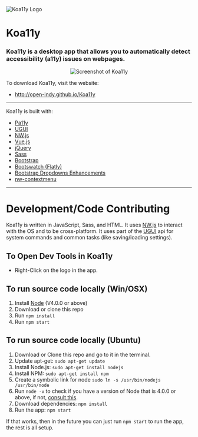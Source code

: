 <img src="http://open-indy.github.io/Koa11y/_img/wordmark.png" alt="Koa11y Logo">

# Koa11y

### Koa11y is a desktop app that allows you to automatically detect accessibility (a11y) issues on webpages.

<p align="center"><img src="http://open-indy.github.io/Koa11y/_img/screenshot-win.png" alt="Screenshot of Koa11y"></p>

To download Koa11y, visit the website:

* http://open-indy.github.io/Koa11y

* * *

Koa11y is built with:

* [Pa11y](http://pa11y.org)
* [UGUI](http://ugui.io)
* [NW.js](http://nwjs.io)
* [Vue.js](http://vuejs.org)
* [jQuery](http://jquery.com)
* [Sass](http://sass-lang.com)
* [Bootstrap](http://getbootstrap.com)
* [Bootswatch (Flatly)](https://bootswatch.com/flatly)
* [Bootstrap Dropdowns Enhancements](http://behigh.github.io/bootstrap_dropdowns_enhancement)
* [nw-contextmenu](https://github.com/b1rdex/nw-contextmenu)

* * *

# Development/Code Contributing

Koa11y is written in JavaScript, Sass, and HTML. It uses [NW.js](http://docs.nwjs.io/en/latest) to interact with the OS and to be cross-platform. It uses part of the [UGUI](http://ugui.io/api) api for system commands and common tasks (like saving/loading settings).

## To Open Dev Tools in Koa11y

* Right-Click on the logo in the app.

## To run source code locally (Win/OSX)

1. Install [Node](http://nodejs.org) (V4.0.0 or above)
1. Download or clone this repo
1. Run `npm install`
1. Run `npm start`

## To run source code locally (Ubuntu)

1. Download or Clone this repo and go to it in the terminal.
1. Update apt-get: `sudo apt-get update`
1. Install Node.js: `sudo apt-get install nodejs`
1. Install NPM: `sudo apt-get install npm`
1. Create a symbolic link for node `sudo ln -s /usr/bin/nodejs /usr/bin/node`
1. Run `node -v` to check if you have a version of Node that is 4.0.0 or above, if not, [consult this](https://nodejs.org/en/download/package-manager).
1. Download dependencies: `npm install`
1. Run the app: `npm start`

If that works, then in the future you can just run `npm start` to run the app, the rest is all setup.
